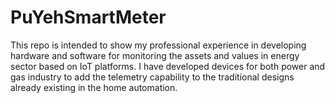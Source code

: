 # PuYehSmartMeter
This repo is intended to show my professional experience in developing hardware and software for monitoring the assets and values in energy sector based on IoT platforms. 
I have developed devices for both power and gas industry to add the telemetry capability to the traditional designs already existing in the home automation.
